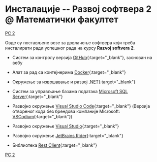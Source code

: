 # Инсталације -- Развој софтвера 2 @ Математички факултет

[РС 2](/README.md)

Овде су постављене везе за довлачење софтвера који треба инсталирати ради успешног рада на курсу **Razvoj softvera 2**.

* Систем за контролу верзија [GitHub](https://github.com/){:target="_blank"}, заснован на вебу

* Алат за рад са контејнерима [Docker](https://www.docker.com/products/docker-app){:target="_blank"}

* Окружење за извршавање и развој [.NET](https://dotnet.microsoft.com/download){:target="_blank"}

* Систем за управљање базама података [Microsoft SQL Server](https://www.microsoft.com/en-ie/sql-server/sql-server-downloads){:target="_blank"}

* Развојно окружење [Visual Studio Code](https://code.visualstudio.com/download){:target="_blank"} (Верзија отвореног кода без брендова компаније Microsoft: [VSCodium](https://vscodium.com/){:target="_blank"})

* Развојно окружење [Visual Studio](https://visualstudio.microsoft.com/downloads/){:target="_blank"}

* Развојно окружење [JetBrains Rider](https://www.jetbrains.com/rider/){:target="_blank"}

* Библиотека [Rest Client](https://marketplace.visualstudio.com/items?itemName=humao.rest-client){:target="_blank"}

[РС 2](/README.md)